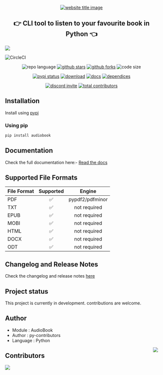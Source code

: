 <p align="center">
  <a href="https://py-contributors.github.io/audiobook/"><img src="https://capsule-render.vercel.app/api?type=rect&color=009ACD&height=100&section=header&text=audioBook&fontSize=80%&fontColor=ffffff" alt="website title image"></a>
  <h2 align="center">👉 CLI tool to listen to your favourite book in Python 👈</h2>
</p>

![](https://circleci.com/gh/pycontributors/audiobook.svg?style=svg)

![CircleCI](https://circleci.com/gh/circleci/circleci-docs.svg?style=svg)

<p align="center">
<img src="https://img.shields.io/badge/Python-3.8.5-lightgrey?style=for-the-badge" alt="repo language">
<a href="https://github.com/py-contributors/audiobook/stargazers"><img src="https://img.shields.io/github/stars/py-contributors/audiobook?style=for-the-badge" alt="github stars"></a>
<a href="https://github.com/py-contributors/audiobook/network/members"><img src="https://img.shields.io/github/forks/py-contributors/audiobook?style=for-the-badge" alt="github forks"></a>
<img src="https://img.shields.io/github/languages/code-size/py-contributors/audiobook?style=for-the-badge" alt="code size">
  </p>
  <p align="center">
<a href="https://pypi.org/project/audiobook/"><img src="https://img.shields.io/pypi/status/audiobook.svg?style=for-the-badge" alt="pypi status"></a>
<a href="https://pypi.org/project/audiobook/"><img src="https://img.shields.io/pypi/dm/audiobook?style=for-the-badge" alt="download"></a>
<a href="https://pypi.org/project/audiobook/"><img src="https://img.shields.io/readthedocs/audiobook?style=for-the-badge" alt="docs"></a>
<a href="https://pypi.org/project/audiobook/"><img src="https://img.shields.io/librariesio/release/pypi/audiobook?style=for-the-badge" alt="dependices"></a>
</p>
<p align="center">
<a href="https://discord.gg/JfbK3bS"><img src="https://img.shields.io/discord/758030555005714512.svg?label=Discord&logo=Discord&colorB=7289da&style=for-the-badge" alt="discord invite"></a>
<a href="https://api.github.com/repos/py-contributors/audiobook/contributors"><img src="https://img.shields.io/github/contributors/py-contributors/audiobook?style=for-the-badge" alt="total contributors"></a>
</p>

## Installation

Install using [pypi](https://pypi.org/project/audiobook/)

### Using pip

```cmd
pip install audiobook
```

## Documentation

Check the full documentation here:- [Read the docs](https://pycontributors.readthedocs.io/projects/Audiobook/en/latest/)


## Supported File Formats

| File Format | Supported | Engine |
| :--- | :---: | :---: |
| PDF | :white_check_mark: | pypdf2/pdfminor |
| TXT | :white_check_mark: |  not required  |
| EPUB | :white_check_mark: | not required  |
| MOBI | :white_check_mark: | not required  |
| HTML | :white_check_mark: | not required  |
| DOCX | :white_check_mark: | not required  |
| ODT | :white_check_mark: | not required  |


## Changelog and Release Notes

Check the changelog and release notes [here](/CHANGELOG.md)

## Project status

This project is currently in development. contributions are welcome.

## Author

- Module : AudioBook
- Author  : py-contributors
- Language : Python

<img align="right" src="https://img.shields.io/badge/Made%20with-Python-1f425f.svg?style=for-the-badge">

## Contributors

<a href="https://github.com/Py-Contributors/audiobook/graphs/contributors">
  <img src="https://contrib.rocks/image?repo=Py-Contributors/audiobook"/>
</a>
